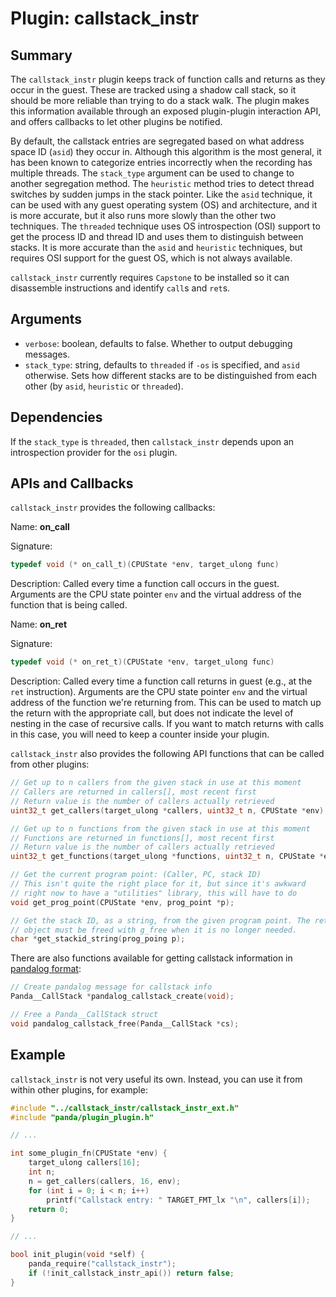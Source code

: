 Plugin: callstack_instr
===========

Summary
-------

The `callstack_instr` plugin keeps track of function calls and returns as they occur in the guest. These are tracked using a shadow call stack, so it should be more reliable than trying to do a stack walk. The plugin makes this information available through an exposed plugin-plugin interaction API, and offers callbacks to let other plugins be notified.

By default, the callstack entries are segregated based on what address space ID (`asid`) they occur in.  Although this algorithm is the most general, it has been known to categorize entries incorrectly when the recording has multiple threads.  The `stack_type` argument can be used to change to another segregation method.  The `heuristic` method tries to detect thread switches by sudden jumps in the stack pointer.  Like the `asid` technique, it can be used with any guest operating system (OS) and architecture, and it is more accurate, but it also runs more slowly than the other two techniques.  The `threaded` technique uses OS introspection (OSI) support to get the process ID and thread ID and uses them to distinguish between stacks.  It is more accurate than the `asid` and `heuristic` techniques, but requires OSI support for the guest OS, which is not always available.

`callstack_instr` currently requires `Capstone` to be installed so it can disassemble instructions and identify `call`s and `ret`s.

Arguments
---------

* `verbose`: boolean, defaults to false. Whether to output debugging messages.
* `stack_type`: string, defaults to `threaded` if `-os` is specified, and `asid` otherwise. Sets how different stacks are to be distinguished from each other (by `asid`, `heuristic` or `threaded`).

Dependencies
------------

If the `stack_type` is `threaded`, then `callstack_instr` depends upon an introspection provider for the `osi` plugin.

APIs and Callbacks
------------------

`callstack_instr` provides the following callbacks:

Name: **on_call**

Signature:

```C
typedef void (* on_call_t)(CPUState *env, target_ulong func)
```

Description: Called every time a function call occurs in the guest. Arguments are the CPU state pointer `env` and the virtual address of the function that is being called.

Name: **on_ret**

Signature:

```C
typedef void (* on_ret_t)(CPUState *env, target_ulong func)
```

Description: Called every time a function call returns in guest (e.g., at the `ret` instruction). Arguments are the CPU state pointer `env` and the virtual address of the function we're returning from. This can be used to match up the return with the appropriate call, but does not indicate the level of nesting in the case of recursive calls. If you want to match returns with calls in this case, you will need to keep a counter inside your plugin.

`callstack_instr` also provides the following API functions that can be called from other plugins:

```C
// Get up to n callers from the given stack in use at this moment
// Callers are returned in callers[], most recent first
// Return value is the number of callers actually retrieved
uint32_t get_callers(target_ulong *callers, uint32_t n, CPUState *env);

// Get up to n functions from the given stack in use at this moment
// Functions are returned in functions[], most recent first
// Return value is the number of callers actually retrieved
uint32_t get_functions(target_ulong *functions, uint32_t n, CPUState *env);

// Get the current program point: (Caller, PC, stack ID)
// This isn't quite the right place for it, but since it's awkward
// right now to have a "utilities" library, this will have to do
void get_prog_point(CPUState *env, prog_point *p);

// Get the stack ID, as a string, from the given program point. The returned
// object must be freed with g_free when it is no longer needed.
char *get_stackid_string(prog_poing p);
```

There are also functions available for getting callstack information in [pandalog format](docs/pandalog.md):

```C
// Create pandalog message for callstack info
Panda__CallStack *pandalog_callstack_create(void);

// Free a Panda__CallStack struct
void pandalog_callstack_free(Panda__CallStack *cs);
```

Example
-------

`callstack_instr` is not very useful its own. Instead, you can use it from within other plugins, for example:

```C
#include "../callstack_instr/callstack_instr_ext.h"
#include "panda/plugin_plugin.h"

// ...

int some_plugin_fn(CPUState *env) {
    target_ulong callers[16];
    int n;
    n = get_callers(callers, 16, env);
    for (int i = 0; i < n; i++)
        printf("Callstack entry: " TARGET_FMT_lx "\n", callers[i]);
    return 0;
}

// ...

bool init_plugin(void *self) {
    panda_require("callstack_instr");
    if (!init_callstack_instr_api()) return false;
}
```
